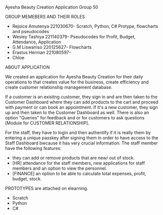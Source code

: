Ayesha Beauty Creation Application Group 50

GROUP MEMEBERS AND THEIR ROLES
- Rejoice Amutenya 221030670- Scratch, Python, C# Protype, flowcharts and pseudocodes
- Wesley Tashiya 221140379- Pseudocodes for Profit, Budget, Attendance, Application
- G.M Liswaniso 220125627- Flowcharts
- Erastus Herman 221080597-
- Chloe

ABOUT APPLICATION

We created an application for Ayesha Beauty Creation for their daily operations to that creates value for the business, create efficiency and create customer relationship management database.

If a customer is an exisitng customer, they sign in and are then taken to the Customer Dashboard where they can add products to the cart and proceed with payment or can book an appointment. If it's a new customer, they sign up and then taken to the Customer Dashboard as well.
There is also an option "Queries" for feedback and or for customers to ask questions [Module for CUSTOMER RELATIONSHIP].

For the staff, they have to login and then authentify if it is really them by entering a unique passkey after signing them in order to have access to the Staff Dashboard bwcause it has very crucial information.
The staff member have the following features:
- they can add or remove products that are new/ out of stock.
- [HR] attendance for the staff members, new applications for staff members and an option to view the personnel.
- [FINANCE] an option to be able to calculate total expenses, profit, budget, stock.

PROTOTYPES are attached on elearning.
- Scratch
- Python
- C#







